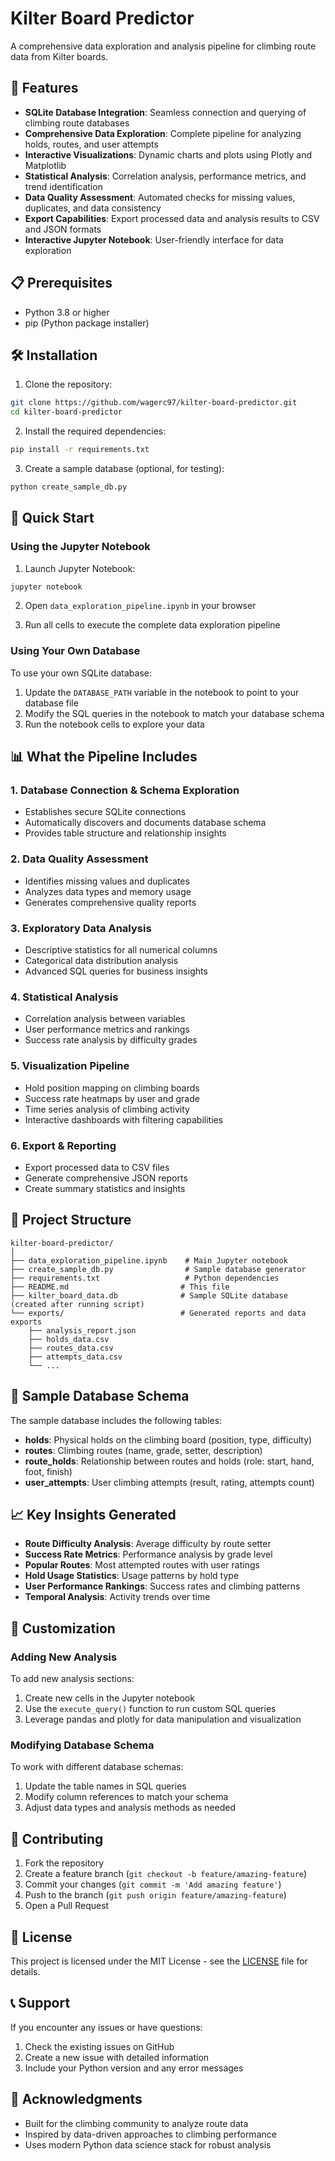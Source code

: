 # Kilter Board Predictor

A comprehensive data exploration and analysis pipeline for climbing route data from Kilter boards.

## 🚀 Features

- **SQLite Database Integration**: Seamless connection and querying of climbing route databases
- **Comprehensive Data Exploration**: Complete pipeline for analyzing holds, routes, and user attempts
- **Interactive Visualizations**: Dynamic charts and plots using Plotly and Matplotlib
- **Statistical Analysis**: Correlation analysis, performance metrics, and trend identification
- **Data Quality Assessment**: Automated checks for missing values, duplicates, and data consistency
- **Export Capabilities**: Export processed data and analysis results to CSV and JSON formats
- **Interactive Jupyter Notebook**: User-friendly interface for data exploration

## 📋 Prerequisites

- Python 3.8 or higher
- pip (Python package installer)

## 🛠️ Installation

1. Clone the repository:
```bash
git clone https://github.com/wagerc97/kilter-board-predictor.git
cd kilter-board-predictor
```

2. Install the required dependencies:
```bash
pip install -r requirements.txt
```

3. Create a sample database (optional, for testing):
```bash
python create_sample_db.py
```

## 🚀 Quick Start

### Using the Jupyter Notebook

1. Launch Jupyter Notebook:
```bash
jupyter notebook
```

2. Open `data_exploration_pipeline.ipynb` in your browser

3. Run all cells to execute the complete data exploration pipeline

### Using Your Own Database

To use your own SQLite database:

1. Update the `DATABASE_PATH` variable in the notebook to point to your database file
2. Modify the SQL queries in the notebook to match your database schema
3. Run the notebook cells to explore your data

## 📊 What the Pipeline Includes

### 1. Database Connection & Schema Exploration
- Establishes secure SQLite connections
- Automatically discovers and documents database schema
- Provides table structure and relationship insights

### 2. Data Quality Assessment
- Identifies missing values and duplicates
- Analyzes data types and memory usage
- Generates comprehensive quality reports

### 3. Exploratory Data Analysis
- Descriptive statistics for all numerical columns
- Categorical data distribution analysis
- Advanced SQL queries for business insights

### 4. Statistical Analysis
- Correlation analysis between variables
- User performance metrics and rankings
- Success rate analysis by difficulty grades

### 5. Visualization Pipeline
- Hold position mapping on climbing boards
- Success rate heatmaps by user and grade
- Time series analysis of climbing activity
- Interactive dashboards with filtering capabilities

### 6. Export & Reporting
- Export processed data to CSV files
- Generate comprehensive JSON reports
- Create summary statistics and insights

## 📁 Project Structure

```
kilter-board-predictor/
│
├── data_exploration_pipeline.ipynb    # Main Jupyter notebook
├── create_sample_db.py                # Sample database generator
├── requirements.txt                   # Python dependencies
├── README.md                         # This file
├── kilter_board_data.db              # Sample SQLite database (created after running script)
└── exports/                          # Generated reports and data exports
    ├── analysis_report.json
    ├── holds_data.csv
    ├── routes_data.csv
    ├── attempts_data.csv
    └── ...
```

## 🎯 Sample Database Schema

The sample database includes the following tables:

- **holds**: Physical holds on the climbing board (position, type, difficulty)
- **routes**: Climbing routes (name, grade, setter, description)
- **route_holds**: Relationship between routes and holds (role: start, hand, foot, finish)
- **user_attempts**: User climbing attempts (result, rating, attempts count)

## 📈 Key Insights Generated

- **Route Difficulty Analysis**: Average difficulty by route setter
- **Success Rate Metrics**: Performance analysis by grade level
- **Popular Routes**: Most attempted routes with user ratings
- **Hold Usage Statistics**: Usage patterns by hold type
- **User Performance Rankings**: Success rates and climbing patterns
- **Temporal Analysis**: Activity trends over time

## 🔧 Customization

### Adding New Analysis

To add new analysis sections:

1. Create new cells in the Jupyter notebook
2. Use the `execute_query()` function to run custom SQL queries
3. Leverage pandas and plotly for data manipulation and visualization

### Modifying Database Schema

To work with different database schemas:

1. Update the table names in SQL queries
2. Modify column references to match your schema
3. Adjust data types and analysis methods as needed

## 🤝 Contributing

1. Fork the repository
2. Create a feature branch (`git checkout -b feature/amazing-feature`)
3. Commit your changes (`git commit -m 'Add amazing feature'`)
4. Push to the branch (`git push origin feature/amazing-feature`)
5. Open a Pull Request

## 📝 License

This project is licensed under the MIT License - see the [LICENSE](LICENSE) file for details.

## 📞 Support

If you encounter any issues or have questions:

1. Check the existing issues on GitHub
2. Create a new issue with detailed information
3. Include your Python version and any error messages

## 🙏 Acknowledgments

- Built for the climbing community to analyze route data
- Inspired by data-driven approaches to climbing performance
- Uses modern Python data science stack for robust analysis
